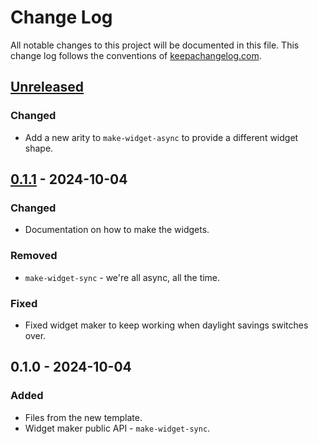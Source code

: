 # Change Log
All notable changes to this project will be documented in this file. This change log follows the conventions of [keepachangelog.com](http://keepachangelog.com/).

## [Unreleased]
### Changed
- Add a new arity to `make-widget-async` to provide a different widget shape.

## [0.1.1] - 2024-10-04
### Changed
- Documentation on how to make the widgets.

### Removed
- `make-widget-sync` - we're all async, all the time.

### Fixed
- Fixed widget maker to keep working when daylight savings switches over.

## 0.1.0 - 2024-10-04
### Added
- Files from the new template.
- Widget maker public API - `make-widget-sync`.

[Unreleased]: https://sourcehost.site/your-name/rec-parser/compare/0.1.1...HEAD
[0.1.1]: https://sourcehost.site/your-name/rec-parser/compare/0.1.0...0.1.1
